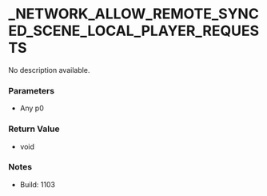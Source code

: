 # _NETWORK_ALLOW_REMOTE_SYNCED_SCENE_LOCAL_PLAYER_REQUESTS

No description available.

### Parameters
* Any p0

### Return Value
* void

### Notes
* Build: 1103

